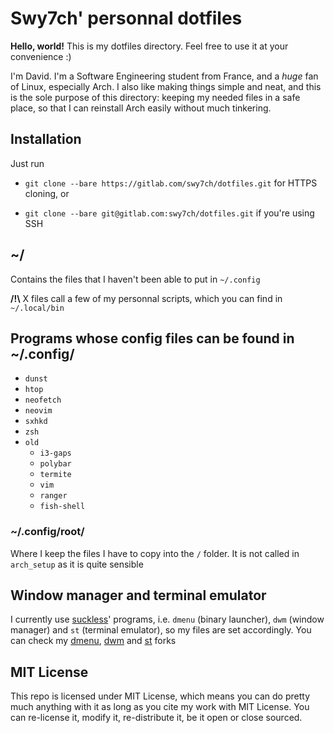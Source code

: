 # Swy7ch' personnal dotfiles

**Hello, world!** This is my dotfiles directory.
Feel free to use it at your convenience :)

I'm David. I'm a Software Engineering student from France, and a *huge* fan of
Linux, especially Arch. I also like making things simple and neat, and this is
the sole purpose of this directory: keeping my needed files in a safe place,
so that I can reinstall Arch easily without much tinkering.

## Installation

Just run

- `git clone --bare https://gitlab.com/swy7ch/dotfiles.git` for HTTPS cloning, or

- `git clone --bare git@gitlab.com:swy7ch/dotfiles.git` if you're using SSH

## ~/

Contains the files that I haven't been able to put in `~/.config`

**/!\\** X files call a few of my personnal scripts, which you can find in
`~/.local/bin`

## Programs whose config files can be found in ~/.config/

- `dunst`
- `htop`
- `neofetch`
- `neovim`
- `sxhkd`
- `zsh`
- `old`
	- `i3-gaps`
	- `polybar`
	- `termite`
	- `vim`
	- `ranger`
	- `fish-shell`

### ~/.config/root/

Where I keep the files I have to copy into the `/` folder. It is not called in
`arch_setup` as it is quite sensible

## Window manager and terminal emulator

I currently use [suckless](https://suckless.org/)' programs, i.e. `dmenu`
(binary launcher), `dwm` (window manager) and `st` (terminal emulator),
so my files are set accordingly. You can check my
[dmenu](https://gitlab.com/Swy7ch/dmenu), [dwm](https://gitlab.com/Swy7ch/dwm)
and [st](https://gitlab.com/Swy7ch/st) forks

## MIT License

This repo is licensed under MIT License, which means you can do pretty much
anything with it as long as you cite my work with MIT License. You can
re-license it, modify it, re-distribute it, be it open or close sourced.
